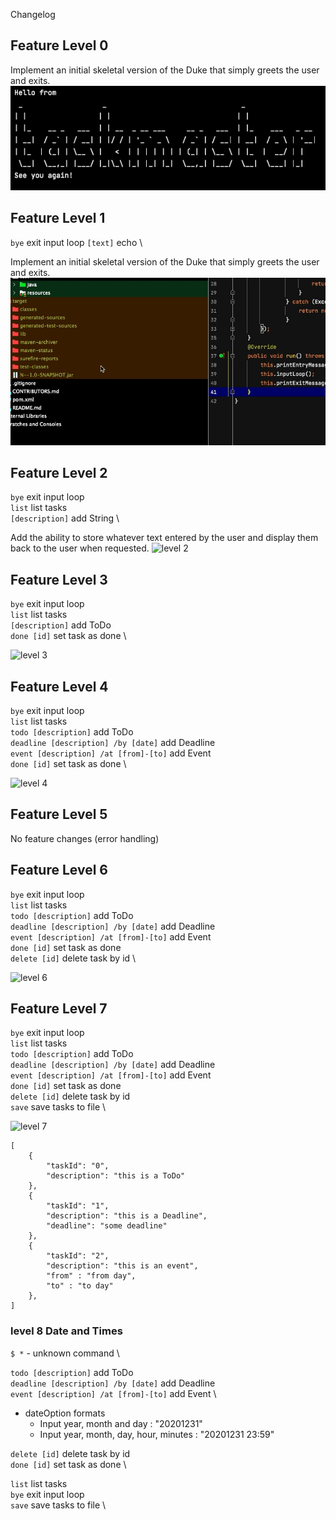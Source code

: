 Changelog

## Feature Level 0

Implement an initial skeletal version of the Duke that simply greets the user and exits. \
![level 0](/docs/screenshots/branch-level-0.png)

## Feature Level 1

`bye` exit input loop
`[text]` echo \

Implement an initial skeletal version of the Duke that simply greets the user and exits. \
![level 1](/docs/screenshots/branch-level-1.gif)

## Feature Level 2

`bye` exit input loop \
`list` list tasks \
`[description]` add String \

Add the ability to store whatever text entered by the user and display them back to the user when requested.
![level 2](/docs/screenshots/branch-level-2.gif)

## Feature Level 3

`bye` exit input loop \
`list` list tasks \
`[description]` add ToDo \
`done [id]` set task as done \

![level 3](/docs/screenshots/branch-level-3.gif)

## Feature Level 4

`bye` exit input loop \
`list` list tasks \
`todo [description]` add ToDo \
`deadline [description] /by [date]` add Deadline \
`event [description] /at [from]-[to]` add Event \
`done [id]` set task as done \

![level 4](/docs/screenshots/branch-level-4.gif)


## Feature Level 5

No feature changes (error handling)


## Feature Level 6

`bye` exit input loop \
`list` list tasks \
`todo [description]` add ToDo \
`deadline [description] /by [date]` add Deadline \
`event [description] /at [from]-[to]` add Event \
`done [id]` set task as done \
`delete [id]` delete task by id \

![level 6](/docs/screenshots/branch-level-6.gif)


## Feature Level 7

`bye` exit input loop \
`list` list tasks \
`todo [description]` add ToDo \
`deadline [description] /by [date]` add Deadline \
`event [description] /at [from]-[to]` add Event \
`done [id]` set task as done \
`delete [id]` delete task by id \
`save` save tasks to file \

![level 7](/docs/screenshots/branch-level-7.gif)

``` 
[
    {
        "taskId": "0",
        "description": "this is a ToDo"
    },
    {
        "taskId": "1",
        "description": "this is a Deadline",
        "deadline": "some deadline"
    },
    {
        "taskId": "2",
        "description": "this is an event",
        "from" : "from day",
        "to" : "to day"
    },
]
```

### level 8 Date and Times

`$ *`   - unknown command \

`todo [description]` add ToDo \
`deadline [description] /by [date]` add Deadline \
`event [description] /at [from]-[to]` add Event \

- dateOption formats
    - Input year, month and day : "20201231"
    - Input year, month, day, hour, minutes : "20201231 23:59"


`delete [id]` delete task by id \
`done [id]` set task as done \

`list` list tasks \
`bye` exit input loop \
`save` save tasks to file \